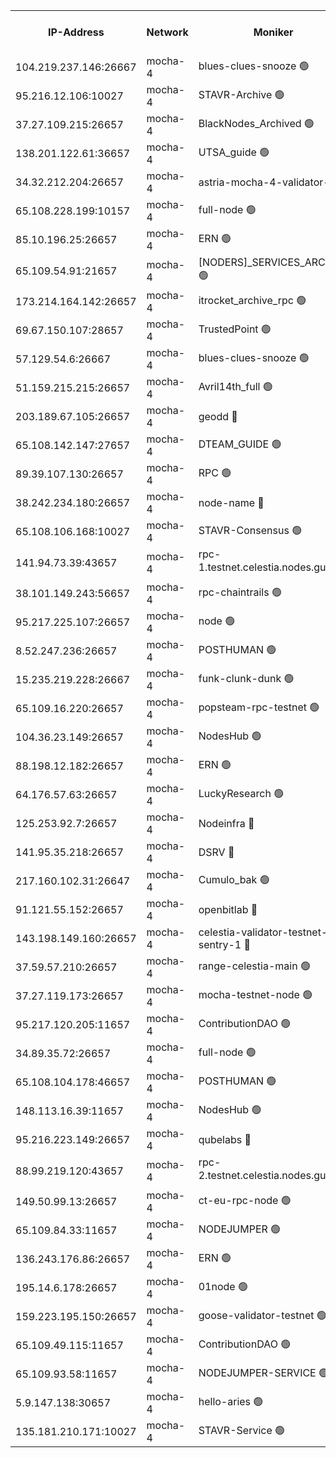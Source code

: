 


<table><tr><th>IP-Address</th><th>Network</th><th>Moniker</th><th>Latest Block Height</th><th>Earliest Block Height</th><th>Catching Up</th><th>Tx Index</th><th>Voting Power</th><th>Scan Time</th></tr><tr><td>104.219.237.146:26667</td><td>mocha-4</td><td>blues-clues-snooze 🟢</td><td>2950623</td><td>1</td><td>False</td><td>off</td><td>0</td><td>2024-10-19T06:47:41.382902017UTC</td></tr><tr><td>95.216.12.106:10027</td><td>mocha-4</td><td>STAVR-Archive 🟢</td><td>2950623</td><td>1</td><td>False</td><td>on</td><td>0</td><td>2024-10-19T06:47:45.905898356UTC</td></tr><tr><td>37.27.109.215:26657</td><td>mocha-4</td><td>BlackNodes_Archived 🟢</td><td>2950623</td><td>1</td><td>False</td><td>off</td><td>0</td><td>2024-10-19T06:47:50.381120307UTC</td></tr><tr><td>138.201.122.61:36657</td><td>mocha-4</td><td>UTSA_guide 🟢</td><td>2950624</td><td>1</td><td>False</td><td>on</td><td>0</td><td>2024-10-19T06:47:52.696116256UTC</td></tr><tr><td>34.32.212.204:26657</td><td>mocha-4</td><td>astria-mocha-4-validator-1 🔴</td><td>2950624</td><td>1</td><td>False</td><td>on</td><td>10509044</td><td>2024-10-19T06:47:53.038735322UTC</td></tr><tr><td>65.108.228.199:10157</td><td>mocha-4</td><td>full-node 🟢</td><td>2950624</td><td>1</td><td>False</td><td>on</td><td>0</td><td>2024-10-19T06:47:59.695975721UTC</td></tr><tr><td>85.10.196.25:26657</td><td>mocha-4</td><td>ERN 🟢</td><td>2950624</td><td>1</td><td>False</td><td>off</td><td>0</td><td>2024-10-19T06:48:02.079616409UTC</td></tr><tr><td>65.109.54.91:21657</td><td>mocha-4</td><td>[NODERS]_SERVICES_ARCHIVE 🟢</td><td>2950627</td><td>1</td><td>False</td><td>on</td><td>0</td><td>2024-10-19T06:48:28.498419704UTC</td></tr><tr><td>173.214.164.142:26657</td><td>mocha-4</td><td>itrocket_archive_rpc 🟢</td><td>2950628</td><td>1</td><td>False</td><td>on</td><td>0</td><td>2024-10-19T06:48:40.099650191UTC</td></tr><tr><td>69.67.150.107:28657</td><td>mocha-4</td><td>TrustedPoint 🟢</td><td>2950629</td><td>1</td><td>False</td><td>on</td><td>0</td><td>2024-10-19T06:48:54.379280224UTC</td></tr><tr><td>57.129.54.6:26667</td><td>mocha-4</td><td>blues-clues-snooze 🟢</td><td>2950629</td><td>1</td><td>False</td><td>off</td><td>0</td><td>2024-10-19T06:48:59.288430620UTC</td></tr><tr><td>51.159.215.215:26657</td><td>mocha-4</td><td>Avril14th_full 🟢</td><td>2950631</td><td>1</td><td>False</td><td>on</td><td>0</td><td>2024-10-19T06:49:25.505787692UTC</td></tr><tr><td>203.189.67.105:26657</td><td>mocha-4</td><td>geodd 🔴</td><td>2950632</td><td>1</td><td>False</td><td>on</td><td>100169</td><td>2024-10-19T06:49:28.507032352UTC</td></tr><tr><td>65.108.142.147:27657</td><td>mocha-4</td><td>DTEAM_GUIDE 🟢</td><td>2950632</td><td>1</td><td>False</td><td>on</td><td>0</td><td>2024-10-19T06:49:31.023034627UTC</td></tr><tr><td>89.39.107.130:26657</td><td>mocha-4</td><td>RPC 🟢</td><td>2950632</td><td>1</td><td>False</td><td>on</td><td>0</td><td>2024-10-19T06:49:31.391205744UTC</td></tr><tr><td>38.242.234.180:26657</td><td>mocha-4</td><td>node-name 🔴</td><td>2894492</td><td>1</td><td>False</td><td>off</td><td>4051757</td><td>2024-10-19T06:49:35.875282153UTC</td></tr><tr><td>65.108.106.168:10027</td><td>mocha-4</td><td>STAVR-Consensus 🟢</td><td>2950634</td><td>1</td><td>False</td><td>on</td><td>0</td><td>2024-10-19T06:49:53.929221501UTC</td></tr><tr><td>141.94.73.39:43657</td><td>mocha-4</td><td>rpc-1.testnet.celestia.nodes.guru 🟢</td><td>2950635</td><td>1</td><td>False</td><td>off</td><td>0</td><td>2024-10-19T06:50:07.424899546UTC</td></tr><tr><td>38.101.149.243:56657</td><td>mocha-4</td><td>rpc-chaintrails 🟢</td><td>2950636</td><td>1</td><td>False</td><td>on</td><td>0</td><td>2024-10-19T06:50:15.653287836UTC</td></tr><tr><td>95.217.225.107:26657</td><td>mocha-4</td><td>node 🟢</td><td>2950636</td><td>1</td><td>False</td><td>on</td><td>0</td><td>2024-10-19T06:50:16.434152316UTC</td></tr><tr><td>8.52.247.236:26657</td><td>mocha-4</td><td>POSTHUMAN 🟢</td><td>2950636</td><td>1</td><td>False</td><td>on</td><td>0</td><td>2024-10-19T06:50:19.412534144UTC</td></tr><tr><td>15.235.219.228:26667</td><td>mocha-4</td><td>funk-clunk-dunk 🟢</td><td>2950637</td><td>1</td><td>False</td><td>off</td><td>0</td><td>2024-10-19T06:50:27.307441864UTC</td></tr><tr><td>65.109.16.220:26657</td><td>mocha-4</td><td>popsteam-rpc-testnet 🟢</td><td>2950637</td><td>1</td><td>False</td><td>on</td><td>0</td><td>2024-10-19T06:50:34.419383883UTC</td></tr><tr><td>104.36.23.149:26657</td><td>mocha-4</td><td>NodesHub 🟢</td><td>2950638</td><td>1</td><td>False</td><td>on</td><td>0</td><td>2024-10-19T06:50:40.719742289UTC</td></tr><tr><td>88.198.12.182:26657</td><td>mocha-4</td><td>ERN 🟢</td><td>2950638</td><td>1</td><td>False</td><td>off</td><td>0</td><td>2024-10-19T06:50:49.298936689UTC</td></tr><tr><td>64.176.57.63:26657</td><td>mocha-4</td><td>LuckyResearch 🟢</td><td>2950626</td><td>1582001</td><td>False</td><td>off</td><td>0</td><td>2024-10-19T06:48:15.739297669UTC</td></tr><tr><td>125.253.92.7:26657</td><td>mocha-4</td><td>Nodeinfra 🔴</td><td>2950625</td><td>2070001</td><td>False</td><td>on</td><td>500001</td><td>2024-10-19T06:48:12.352720499UTC</td></tr><tr><td>141.95.35.218:26657</td><td>mocha-4</td><td>DSRV 🔴</td><td>2950635</td><td>2070001</td><td>False</td><td>off</td><td>3881201</td><td>2024-10-19T06:50:07.766626666UTC</td></tr><tr><td>217.160.102.31:26647</td><td>mocha-4</td><td>Cumulo_bak 🟢</td><td>2950633</td><td>2300001</td><td>False</td><td>on</td><td>0</td><td>2024-10-19T06:49:47.006541432UTC</td></tr><tr><td>91.121.55.152:26657</td><td>mocha-4</td><td>openbitlab 🔴</td><td>2950625</td><td>2533260</td><td>False</td><td>off</td><td>501058</td><td>2024-10-19T06:48:05.108360779UTC</td></tr><tr><td>143.198.149.160:26657</td><td>mocha-4</td><td>celestia-validator-testnet-sentry-1 🔴</td><td>2950629</td><td>2589001</td><td>False</td><td>on</td><td>4014</td><td>2024-10-19T06:48:53.578512591UTC</td></tr><tr><td>37.59.57.210:26657</td><td>mocha-4</td><td>range-celestia-main 🟢</td><td>2950639</td><td>2589477</td><td>False</td><td>off</td><td>0</td><td>2024-10-19T06:50:52.073535654UTC</td></tr><tr><td>37.27.119.173:26657</td><td>mocha-4</td><td>mocha-testnet-node 🟢</td><td>2950634</td><td>2631379</td><td>False</td><td>on</td><td>0</td><td>2024-10-19T06:49:53.534511889UTC</td></tr><tr><td>95.217.120.205:11657</td><td>mocha-4</td><td>ContributionDAO 🟢</td><td>2950636</td><td>2723055</td><td>False</td><td>on</td><td>0</td><td>2024-10-19T06:50:14.828799600UTC</td></tr><tr><td>34.89.35.72:26657</td><td>mocha-4</td><td>full-node 🟢</td><td>2950636</td><td>2766149</td><td>False</td><td>on</td><td>0</td><td>2024-10-19T06:50:22.153806913UTC</td></tr><tr><td>65.108.104.178:46657</td><td>mocha-4</td><td>POSTHUMAN 🟢</td><td>2950627</td><td>2818501</td><td>False</td><td>off</td><td>0</td><td>2024-10-19T06:48:33.014617713UTC</td></tr><tr><td>148.113.16.39:11657</td><td>mocha-4</td><td>NodesHub 🟢</td><td>2950629</td><td>2829695</td><td>False</td><td>on</td><td>0</td><td>2024-10-19T06:49:02.163478275UTC</td></tr><tr><td>95.216.223.149:26657</td><td>mocha-4</td><td>qubelabs 🔴</td><td>2950639</td><td>2838021</td><td>False</td><td>on</td><td>64651388</td><td>2024-10-19T06:50:51.760988032UTC</td></tr><tr><td>88.99.219.120:43657</td><td>mocha-4</td><td>rpc-2.testnet.celestia.nodes.guru 🟢</td><td>2950633</td><td>2866275</td><td>False</td><td>on</td><td>0</td><td>2024-10-19T06:49:46.567778006UTC</td></tr><tr><td>149.50.99.13:26657</td><td>mocha-4</td><td>ct-eu-rpc-node 🟢</td><td>2950636</td><td>2906501</td><td>False</td><td>on</td><td>0</td><td>2024-10-19T06:50:19.771674284UTC</td></tr><tr><td>65.109.84.33:11657</td><td>mocha-4</td><td>NODEJUMPER 🟢</td><td>2950636</td><td>2921400</td><td>False</td><td>off</td><td>0</td><td>2024-10-19T06:50:16.014714566UTC</td></tr><tr><td>136.243.176.86:26657</td><td>mocha-4</td><td>ERN 🟢</td><td>2950635</td><td>2941501</td><td>False</td><td>off</td><td>0</td><td>2024-10-19T06:50:10.261985757UTC</td></tr><tr><td>195.14.6.178:26657</td><td>mocha-4</td><td>01node 🟢</td><td>2950631</td><td>2943001</td><td>False</td><td>on</td><td>0</td><td>2024-10-19T06:49:23.154503297UTC</td></tr><tr><td>159.223.195.150:26657</td><td>mocha-4</td><td>goose-validator-testnet 🟢</td><td>2950637</td><td>2944088</td><td>False</td><td>on</td><td>0</td><td>2024-10-19T06:50:37.631156578UTC</td></tr><tr><td>65.109.49.115:11657</td><td>mocha-4</td><td>ContributionDAO 🟢</td><td>2950629</td><td>2944249</td><td>False</td><td>off</td><td>0</td><td>2024-10-19T06:48:54.786580743UTC</td></tr><tr><td>65.109.93.58:11657</td><td>mocha-4</td><td>NODEJUMPER-SERVICE 🟢</td><td>2950639</td><td>2949400</td><td>False</td><td>off</td><td>0</td><td>2024-10-19T06:51:00.893286163UTC</td></tr><tr><td>5.9.147.138:30657</td><td>mocha-4</td><td>hello-aries 🟢</td><td>2950628</td><td>2949501</td><td>False</td><td>off</td><td>0</td><td>2024-10-19T06:48:46.501463368UTC</td></tr><tr><td>135.181.210.171:10027</td><td>mocha-4</td><td>STAVR-Service 🟢</td><td>2950635</td><td>2950001</td><td>False</td><td>on</td><td>0</td><td>2024-10-19T06:50:04.917948309UTC</td></tr></table>
